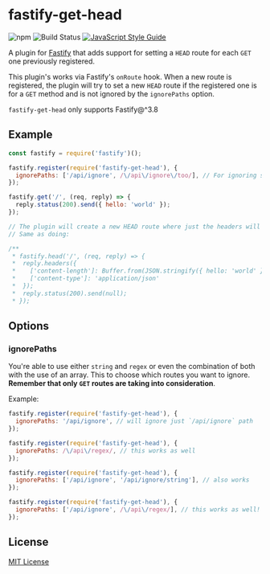 # fastify-get-head

![npm](https://img.shields.io/npm/v/fastify-get-head?color=dark-green&style=flat-square)
![Build Status](https://github.com/MetCoder95/fastify-get-head/workflows/CI/badge.svg?branch=main)
[![JavaScript Style Guide](https://img.shields.io/badge/code_style-standard-brightgreen.svg)](https://standardjs.com)

A plugin for [Fastify](http://fastify.io/) that adds support for setting a `HEAD` route for each `GET` one previously registered.

This plugin's works via Fastify's `onRoute` hook. When a new route is registered, the plugin will try to set a new `HEAD` route if the registered one is for a `GET` method and is not ignored by the `ignorePaths` option.

`fastify-get-head` only supports Fastify@^3.8
<!-- Will be updated once https://github.com/fastify/fastify/commit/449fc5c25e7d2e277e68bb3f4416cfd858a71cec is released -->

## Example

```js
const fastify = require('fastify')();

fastify.register(require('fastify-get-head'), {
  ignorePaths: ['/api/ignore', /\/api\/ignore\/too/], // For ignoring specific paths
});

fastify.get('/', (req, reply) => {
  reply.status(200).send({ hello: 'world' });
});

// The plugin will create a new HEAD route where just the headers will be sent
// Same as doing:

/** 
 * fastify.head('/', (req, reply) => {
 *  reply.headers({
 *    ['content-length']: Buffer.from(JSON.stringify({ hello: 'world' })).byteLength
 *    ['content-type']: 'application/json'
 *  });
 *  reply.status(200).send(null);
 * });
```

## Options

### ignorePaths

You're able to use either `string` and `regex` or even the combination of both with the use of an array. This to choose which routes you want to ignore. **Remember that only `GET` routes are taking into consideration**.

Example:

```javascript
fastify.register(require('fastify-get-head'), {
  ignorePaths: '/api/ignore', // will ignore just `/api/ignore` path
});

fastify.register(require('fastify-get-head'), {
  ignorePaths: /\/api\/regex/, // this works as well
});

fastify.register(require('fastify-get-head'), {
  ignorePaths: ['/api/ignore', '/api/ignore/string'], // also works
});

fastify.register(require('fastify-get-head'), {
  ignorePaths: ['/api/ignore', /\/api\/regex/], // this works as well!
});
```

## License

[MIT License](https://github.com/MetCoder95/fastify-get-head/blob/main/LICENSE)
